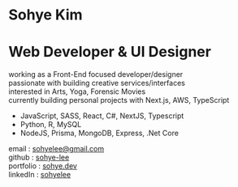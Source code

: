 Sohye Kim
======================================  
Web Developer & UI Designer  
======================================  
    
working as a Front-End focused developer/designer   
passionate with building creative services/interfaces  
interested in Arts, Yoga, Forensic Movies   
currently building personal projects with Next.js, AWS, TypeScript 
      
- JavaScript, SASS, React, C#, NextJS, Typescript     
- Python, R, MySQL   
- NodeJS, Prisma, MongoDB, Express, .Net Core   
    
email : [sohyelee@gmail.com](sohyelee@gmail.com)   
github : [sohye-lee](https://github.com/sohye-lee)   
portfolio : [sohye.dev](https://sohye.dev)  
linkedIn : [sohyelee](https://linkedin.com/in/sohyelee)   
